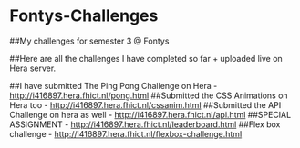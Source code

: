# Fontys-Challenges
##My challenges for semester 3 @ Fontys

##Here are all the challenges I have completed so far + uploaded live on Hera server.

##I have submitted The Ping Pong Challenge on Hera - http://i416897.hera.fhict.nl/pong.html
##Submitted the CSS Animations on Hera too - http://i416897.hera.fhict.nl/cssanim.html
##Submitted the API Challenge on hera as well - http://i416897.hera.fhict.nl/api.html
##SPECIAL ASSIGNMENT - http://i416897.hera.fhict.nl/leaderboard.html
##Flex box challenge - http://i416897.hera.fhict.nl/flexbox-challenge.html
